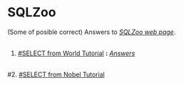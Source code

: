 # SQLZoo
(Some of posible correct) Answers to [*SQLZoo web page*](https://sqlzoo.net/wiki/SQL_Tutorial).
<br></br>

1. [#SELECT from World Tutorial](https://sqlzoo.net/wiki/SELECT_from_WORLD_Tutorial) **:** [*Answers*](SELECT_from_WORLD_Tutorial_answers.md)
<br></br>

#2. [#SELECT from Nobel Tutorial](SELECT_from_Nobel_Tutorial_answers.md)
